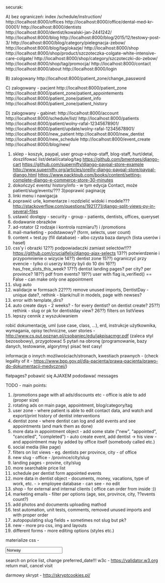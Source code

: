 securak:

A) bez ograniczeń:
index
/schedule/instruction/
http://localhost:8000/offices
http://localhost:8000/office/dental-med-kr-00001/
http://localhost:8000/dentists
http://localhost:8000/dentist/kowalski-jan-2441242/
http://localhost:8000/blog
http://localhost:8000/blog/2015/12/testowy-post-3/
http://localhost:8000/blog/category/pielegnacja-zebow/
http://localhost:8000/blog/tag/okazje/
http://localhost:8000/shop
http://localhost:8000/shop/product/szczoteczka-colgate-white-intensive-care-colgate/
http://localhost:8000/shop/category/szczoteczki-do-zebow/
http://localhost:8000/shop/tag/promocja/
http://localhost:8000/contact
http://localhost:8000/about
http://localhost:8000/login

B) zalogowany
http://localhost:8000/patient_zone/change_password


C) zalogowany - pacjent
http://localhost:8000/patient_zone
http://localhost:8000/patient_zone/patient_appointements
http://localhost:8000/patient_zone/patient_info
http://localhost:8000/patient_zone/patient_history


D) zalogowany - gabinet:
http://localhost:8000/account
http://localhost:8000/schedule/list/
http://localhost:8000/patients
http://localhost:8000/patient/wolny-rafal-12345678901/
http://localhost:8000/patient/update/wolny-rafal-12345678901/
http://localhost:8000/new_patient
http://localhost:8000/new_dentist
http://localhost:8000/new_schedule
http://localhost:8000/event_create
http://localhost:8000/blog/new/


1) sklep - koszyk, paypal, user group->shop-staff, blog-staff, hurt/detal, doszlifować list/detail/catalog/tag https://github.com/bmentges/django-cart
https://github.com/supernifty/django-paypal-store-example
http://www.supernifty.org/articles/oreilly-django-paypal-store/paypal-django.html
https://www.packtpub.com/books/content/setting-complete-django-e-commerce-store-30-minutes
2) dokończyć events/ history/info - w tym edycja Contact, może patient/slug/events/???
3)poprawić paginację
4) linki menu i nawigacja
5) poprawić urle, komentarze i rozdzielić widoki i modele??? http://stackoverflow.com/questions/1921771/django-split-views-py-in-several-files
6) ustawić dostępy - security - group - patients, dentists, offices, queryset
7) dodawanie obrazków
8) ad-rotator (2 rodzaje i kontrola rozmiaru?) i /promotions
9) mail-marketing - podstawowy?  (form, selects, user count)
10) content + test.py (fill database) - albo czysta baza danych (lista userów i haseł)
11) css'y i obrazki
12??) podpowiadaczki zamiast selectów!!?? https://github.com/crucialfelix/django-ajax-selects
13??) potwierdzenie i przypomnienie o wizycie
14??) dentist zone
15??) ograniczyć przy evencie - tylko ci userzy którzy byli do 10 dni
16??) has_free_slots_this_week?
17??) dentist landing pages? per city? per province?
18??) pdf from events?
19??) user with flag is_verified() == False - can make only one appointment
20) slug auto
21) walidacje w formsach
22???) remove unused imports, DentistDay - unique date?, rethink - blank/null in models, page with newses?
23) error with template_dirs?
24) auto create days - 2 weeks? - for every dentist? on dentist create?
25??) rethink - slug or pk for dentistday view?
26??) filters on listViews
27) lepszy cennik z wyszukiwaniem

robić dokumentację, uml (use case, class, ...), erd, instrukcje użytkownika, wymagania, opisy techniczne, user stories - http://www.cs.put.poznan.pl/csobaniec/edu/jakpisacmgr.pdf (zaleca styl bezosobowy), przygotować 5 pytań na obronę (programowanie, bazy danych, testowanie, algorytmy)
pisać test casy!

informacje o innych możliwościach/stronach, kwestiach prawnych - (check legality of it - https://www.bpp.gov.pl/dla-pacjenta/prawa-pacjenta/prawo-do-dokumentacji-medycznej/)



flatpages?
pobawić się AJAXEM
pododawać messages


TODO - main points:

1) /promotions page with all ads/discounts etc - office is able to add (proper size)
2) rotating ads on main page, appointment, blog/category/tag
3) user zone - where patient is able to edit contact data, and watch and export/print history of dentist interventions
4) dentist zone - where dentist can log and add events and see appointments (and mark them as done)
5) more data in appointment object - add some state ("new", "appointed", "cancelled", "completed") - auto create event, add dentist -> his view - and appointment may by added by office itself (somebody called etc.)
6) social media (like page)
7) filters on list views - eg. dentists per province, city - of office
8) new slug - office - /province/city/slug
9) landing pages - provine, city/slug
10) more searchable price list
11) schedule per dentist form appointed events
12) more data in dentist object - documents, money, vacations, type of work, etc. - > employee database - can see - no edit
13) shop - for external and internal clients ( office can order from inside :))
14) marketing emails - filter per options (age, sex, province, city, ??events count?)
15) add photos and documents uploading mathod
16) test automation, unit tests, comments, removed unused imports and with proper order
17) autopopulating slug fields + sometimes not slug but pk?
18) new - more pro css, img and layouts
19) different forms - more editing options (styles etc.)

materialize css - 

<input type="text" name="country" value="Norway" readonly>

search on price list, change preferred_date!!!
w3c - https://validator.w3.org
return mail, cancel visit


darmowy skrypt - http://skryptcookies.pl/